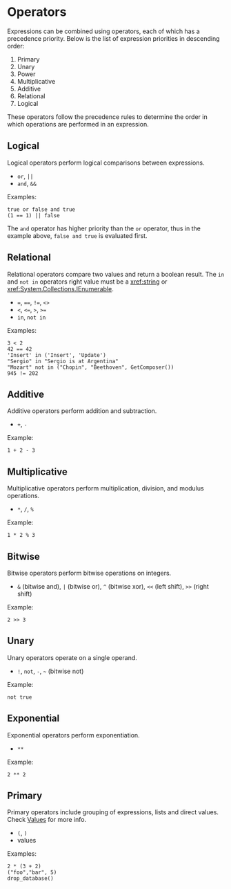 # Operators

Expressions can be combined using operators, each of which has a precedence priority. Below is the list of expression priorities in descending order:

1. Primary
2. Unary
3. Power
4. Multiplicative
5. Additive
6. Relational
7. Logical

These operators follow the precedence rules to determine the order in which operations are performed in an expression.

## Logical

Logical operators perform logical comparisons between expressions.

* `or`, `||`
* `and`, `&&`

Examples:
```
true or false and true
(1 == 1) || false
```
The `and` operator has higher priority than the `or` operator, thus in the example above, `false and true` is evaluated first.

## Relational

Relational operators compare two values and return a boolean result. 
The `in` and `not in` operators right value must be a <xref:string> or <xref:System.Collections.IEnumerable>.

* `=`, `==`, `!=`, `<>`
* `<`, `<=`, `>`, `>=`
* `in`, `not in`

Examples:
```
3 < 2 
42 == 42 
'Insert' in ('Insert', 'Update') 
"Sergio" in "Sergio is at Argentina" 
"Mozart" not in ("Chopin", "Beethoven", GetComposer())
945 != 202
```

## Additive

Additive operators perform addition and subtraction.

* `+`, `-`

Example:
```
1 + 2 - 3
```

## Multiplicative

Multiplicative operators perform multiplication, division, and modulus operations.

* `*`, `/`, `%`

Example:
```
1 * 2 % 3
```

## Bitwise

Bitwise operators perform bitwise operations on integers.

* `&` (bitwise and), `|` (bitwise or), `^` (bitwise xor), `<<` (left shift), `>>` (right shift)

Example:
```
2 >> 3
```

## Unary

Unary operators operate on a single operand.

* `!`, `not`, `-`, `~` (bitwise not)

Example:
```
not true
```

## Exponential

Exponential operators perform exponentiation.

* `**`

Example:
```
2 ** 2
```

## Primary

Primary operators include grouping of expressions, lists and direct values. Check [Values](values.md) for more info.

* `(`, `)`
* values

Examples:
```
2 * (3 + 2)
("foo","bar", 5)
drop_database()
```